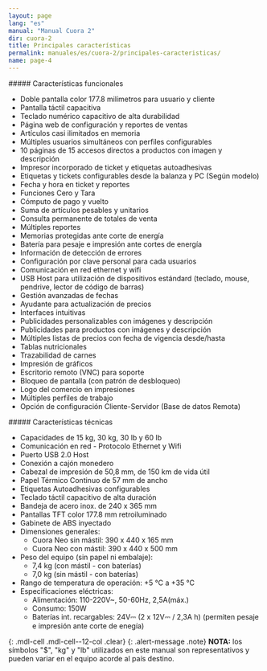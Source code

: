 ```yaml
---
layout: page
lang: "es"
manual: "Manual Cuora 2"
dir: cuora-2
title: Principales características
permalink: manuales/es/cuora-2/principales-caracteristicas/
name: page-4
---
```

<div markdown="1" class="mdl-cell mdl-cell--6-col">    
##### Características funcionales

  - Doble pantalla color 177.8 milímetros para usuario y cliente
  - Pantalla táctil capacitiva
  - Teclado numérico capacitivo de alta durabilidad
  - Página web de configuración y reportes de ventas
  - Artículos casi ilimitados en memoria
  - Múltiples usuarios simultáneos con perfiles configurables
  - 10 páginas de 15 accesos directos a productos con imagen y descripción
  - Impresor incorporado de ticket y etiquetas autoadhesivas
  - Etiquetas y tickets configurables desde la balanza y PC (Según modelo)
  - Fecha y hora en ticket y reportes
  - Funciones Cero y Tara
  - Cómputo de pago y vuelto
  - Suma de artículos pesables y unitarios
  - Consulta permanente de totales de venta
  - Múltiples reportes
  - Memorias protegidas ante corte de energía
  - Batería para pesaje e impresión ante cortes de energía
  - Información de detección de errores
  - Configuración por clave personal para cada usuarios
  - Comunicación en red ethernet y wifi
  - USB Host para utilización de dispositivos estándard (teclado, mouse, pendrive, lector de código de barras)
  - Gestión avanzadas de fechas
  - Ayudante para actualización de precios
  - Interfaces intuitivas
  - Publicidades personalizables con imágenes y descripción
  - Publicidades para productos con imágenes y descripción
  - Múltiples listas de precios con fecha de vigencia desde/hasta
  - Tablas nutricionales
  - Trazabilidad de carnes
  - Impresión de gráficos
  - Escritorio remoto (VNC) para soporte
  - Bloqueo de pantalla (con patrón de desbloqueo)
  - Logo del comercio en impresiones
  - Múltiples perfiles de trabajo
  - Opción de configuración Cliente-Servidor (Base de datos Remota)
</div>

<div markdown="1" class="mdl-cell mdl-cell--6-col">    
##### Características técnicas

- Capacidades de 15 kg, 30 kg, 30 lb y 60 lb
- Comunicación en red -  Protocolo Ethernet y Wifi
- Puerto USB 2.0 Host
- Conexión a cajón monedero
- Cabezal de impresión de 50,8 mm, de 150 km de vida útil
- Papel Térmico Continuo de 57 mm de ancho
- Etiquetas Autoadhesivas configurables
- Teclado táctil capacitivo de alta duración
- Bandeja de acero inox. de 240 x 365 mm
- Pantallas TFT color 177.8 mm retroiluminado
- Gabinete de ABS inyectado
- Dimensiones generales:
   - Cuora Neo sin mástil: 390 x 440 x 165 mm
   - Cuora Neo con mástil: 390 x 440 x 500 mm
- Peso del equipo (sin papel ni embalaje):
   - 7,4 kg (con mástil - con baterías)
   - 7,0 kg (sin mástil - con baterías)
 - Rango de temperatura de operación: +5 °C a +35 °C 
 - Especificaciones eléctricas:
   - Alimentación:  110-220V~, 50-60Hz, 2,5A(máx.)
   - Consumo: 150W
   - Baterías int. recargables: 24V⎓ (2 x 12V⎓ / 2,3A h) (permiten pesaje e impresión ante corte de enegía)
</div>

{: .mdl-cell .mdl-cell--12-col .clear}
{: .alert-message .note}
**NOTA:** los símbolos "$", "kg" y "lb" utilizados en este manual son representativos y pueden variar en el equipo acorde al país destino.
